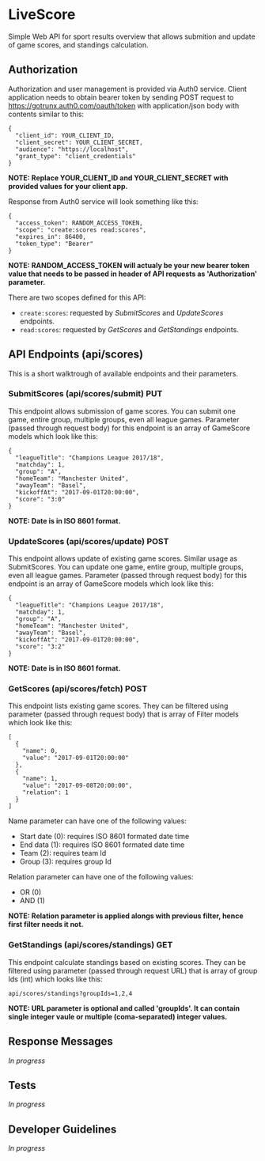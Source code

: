 # LiveScore
Simple Web API for sport results overview that allows submition and update of game scores, and standings calculation.

## Authorization
Authorization and user management is provided via Auth0 service. Client application needs to obtain bearer token by sending POST request to https://gotrunx.auth0.com/oauth/token with application/json body with contents similar to this:
```
{
  "client_id": YOUR_CLIENT_ID,
  "client_secret": YOUR_CLIENT_SECRET,
  "audience": "https://localhost",
  "grant_type": "client_credentials"
}
```
**NOTE: Replace YOUR_CLIENT_ID and YOUR_CLIENT_SECRET with provided values for your client app.**

Response from Auth0 service will look something like this:
```
{
  "access_token": RANDOM_ACCESS_TOKEN,
  "scope": "create:scores read:scores",
  "expires_in": 86400,
  "token_type": "Bearer"
}
```
**NOTE: RANDOM_ACCESS_TOKEN will actualy be your new bearer token value that needs to be passed in header of API requests as 'Authorization' parameter.**

There are two scopes defined for this API:
- `create:scores`: requested by *SubmitScores* and *UpdateScores* endpoints.
- `read:scores`: requested by *GetScores* and *GetStandings* endpoints.

## API Endpoints (api/scores)
This is a short walktrough of available endpoints and their parameters.

### SubmitScores (api/scores/submit) PUT
This endpoint allows submission of game scores. You can submit one game, entire group, multiple groups, even all league games.
Parameter (passed through request body) for this endpoint is an array of GameScore models which look like this:
```
{
  "leagueTitle": "Champions League 2017/18",
  "matchday": 1,
  "group": "A",
  "homeTeam": "Manchester United",
  "awayTeam": "Basel",
  "kickoffAt": "2017-09-01T20:00:00",
  "score": "3:0"
}
```
**NOTE: Date is in ISO 8601 format.**

### UpdateScores (api/scores/update) POST
This endpoint allows update of existing game scores. Similar usage as SubmitScores. You can update one game, entire group, multiple groups, even all league games.
Parameter (passed through request body) for this endpoint is an array of GameScore models which look like this:
```
{
  "leagueTitle": "Champions League 2017/18",
  "matchday": 1,
  "group": "A",
  "homeTeam": "Manchester United",
  "awayTeam": "Basel",
  "kickoffAt": "2017-09-01T20:00:00",
  "score": "3:2"
}
```
**NOTE: Date is in ISO 8601 format.**

### GetScores (api/scores/fetch) POST
This endpoint lists existing game scores. They can be filtered using parameter (passed through request body) that is array of Filter models which look like this:
```
[
  {
    "name": 0,
    "value": "2017-09-01T20:00:00"
  },
  {
    "name": 1,
    "value": "2017-09-08T20:00:00",
    "relation": 1
  }
]
```
Name parameter can have one of the following values:
- Start date (0): requires ISO 8601 formated date time
- End data (1): requires ISO 8601 formated date time
- Team (2): requires team Id
- Group (3): requires group Id

Relation parameter can have one of the following values:
- OR (0)
- AND (1)

**NOTE: Relation parameter is applied alongs with previous filter, hence first filter needs it not.**

### GetStandings (api/scores/standings) GET
This endpoint calculate standings based on existing scores. They can be filtered using parameter (passed through request URL) that is array of group Ids (int) which looks like this:
```
api/scores/standings?groupIds=1,2,4
```

**NOTE: URL parameter is optional and called 'groupIds'. It can contain single integer vaule or multiple (coma-separated) integer values.**

## Response Messages
*In progress*

## Tests
*In progress*

## Developer Guidelines
*In progress*
